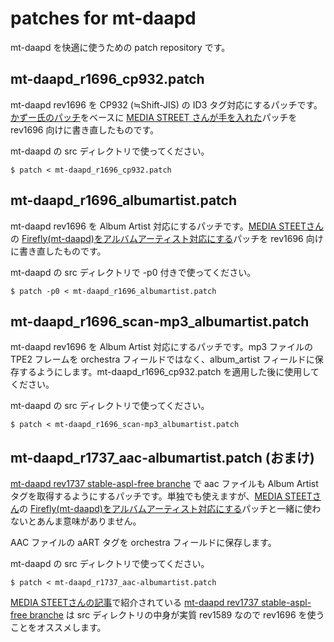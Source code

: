 patches for mt-daapd
========
mt-daapd を快適に使うための patch repository です。

mt-daapd_r1696_cp932.patch 
--------
mt-daapd rev1696 を CP932 (≒Shift-JIS) の ID3 タグ対応にするパッチです。[かずー氏のパッチ](http://www.kzsoft.to/~kazu/mt-daapd/ "iTunesサーバ(mt-daapd/Firefly)日本語スマートプレイリスト対応パッチ")をベースに [MEDIA STREET さんが手を入れた](http://media.st/blog/2011/10/build-firefly-mt-daapd-win32/ "Firefly(mt-daapd)のWindows版を自力ビルドしてみる")パッチを rev1696 向けに書き直したものです。

mt-daapd の src ディレクトリで使ってください。

    $ patch < mt-daapd_r1696_cp932.patch

mt-daapd_r1696_albumartist.patch
--------
mt-daapd rev1696 を Album Artist 対応にするパッチです。[MEDIA STEETさん](http://media.st/ "MEDIA STREET")の [Firefly(mt-daapd)をアルバムアーティスト対応にする](http://media.st/blog/2011/10/firefly-mt-daapd-albumartist/ "Firefly(mt-daapd)をアルバムアーティスト対応にする")パッチを rev1696 向けに書き直したものです。

mt-daapd の src ディレクトリで -p0 付きで使ってください。

    $ patch -p0 < mt-daapd_r1696_albumartist.patch

mt-daapd_r1696_scan-mp3_albumartist.patch
--------
mt-daapd rev1696 を Album Artist 対応にするパッチです。mp3 ファイルの TPE2 フレームを orchestra フィールドではなく、album_artist フィールドに保存するようにします。mt-daapd_r1696_cp932.patch を適用した後に使用してください。

mt-daapd の src ディレクトリで使ってください。

    $ patch < mt-daapd_r1696_scan-mp3_albumartist.patch

mt-daapd_r1737_aac-albumartist.patch (おまけ)
--------
[mt-daapd rev1737 stable-aspl-free branche](http://mt-daapd.svn.sourceforge.net/viewvc/mt-daapd/branches/stable-aspl-free/ "Index of /branches/stable-aspl-free") で aac ファイルも Album Artist タグを取得するようにするパッチです。単独でも使えますが、[MEDIA STEETさん](http://media.st/ "MEDIA STREET")の [Firefly(mt-daapd)をアルバムアーティスト対応にする](http://media.st/blog/2011/10/firefly-mt-daapd-albumartist/ "Firefly(mt-daapd)をアルバムアーティスト対応にする")パッチと一緒に使わないとあんま意味がありません。

AAC ファイルの aART タグを orchestra フィールドに保存します。

mt-daapd の src ディレクトリで使ってください。

    $ patch < mt-daapd_r1737_aac-albumartist.patch

[MEDIA STEETさんの記事](http://media.st/blog/2011/10/firefly-mt-daapd-albumartist/ "Firefly(mt-daapd)をアルバムアーティスト対応にする")で紹介されている [mt-daapd rev1737 stable-aspl-free branche](http://mt-daapd.svn.sourceforge.net/viewvc/mt-daapd/branches/stable-aspl-free/ "Index of /branches/stable-aspl-free") は src ディレクトリの中身が実質 rev1589 なので rev1696 を使うことをオススメします。
